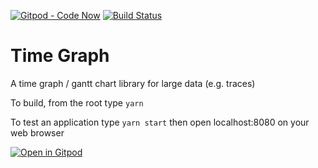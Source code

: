 [![Gitpod - Code Now](https://img.shields.io/badge/Gitpod-code%20now-blue.svg?longCache=true)](https://gitpod.io#https://github.com/theia-ide/timeline-chart)
[![Build Status](https://travis-ci.org/theia-ide/timeline-chart.svg?branch=master)](https://travis-ci.org/theia-ide/timeline-chart)
# Time Graph
A time graph / gantt chart library for large data (e.g. traces)

To build, from the root type `yarn`

To test an application type `yarn start` then open localhost:8080 on your web browser

[![Open in Gitpod](https://gitpod.io/button/open-in-gitpod.svg)](https://gitpod.io/#https://github.com/theia-ide/timeline-chart)
